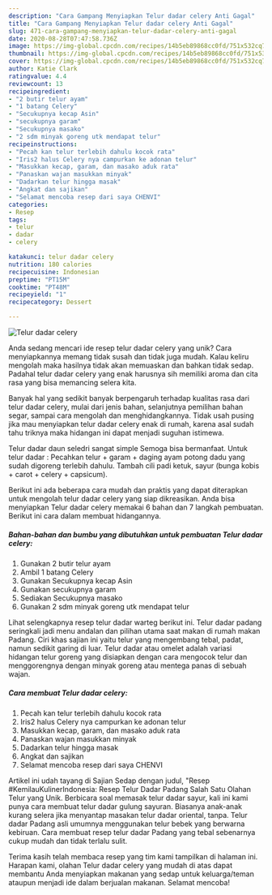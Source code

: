 ```yaml
---
description: "Cara Gampang Menyiapkan Telur dadar celery Anti Gagal"
title: "Cara Gampang Menyiapkan Telur dadar celery Anti Gagal"
slug: 471-cara-gampang-menyiapkan-telur-dadar-celery-anti-gagal
date: 2020-08-28T07:47:58.736Z
image: https://img-global.cpcdn.com/recipes/14b5eb89868cc0fd/751x532cq70/telur-dadar-celery-foto-resep-utama.jpg
thumbnail: https://img-global.cpcdn.com/recipes/14b5eb89868cc0fd/751x532cq70/telur-dadar-celery-foto-resep-utama.jpg
cover: https://img-global.cpcdn.com/recipes/14b5eb89868cc0fd/751x532cq70/telur-dadar-celery-foto-resep-utama.jpg
author: Katie Clark
ratingvalue: 4.4
reviewcount: 13
recipeingredient:
- "2 butir telur ayam"
- "1 batang Celery"
- "Secukupnya kecap Asin"
- "secukupnya garam"
- "Secukupnya masako"
- "2 sdm minyak goreng utk mendapat telur"
recipeinstructions:
- "Pecah kan telur terlebih dahulu kocok rata"
- "Iris2 halus Celery nya campurkan ke adonan telur"
- "Masukkan kecap, garam, dan masako aduk rata"
- "Panaskan wajan masukkan minyak"
- "Dadarkan telur hingga masak"
- "Angkat dan sajikan"
- "Selamat mencoba resep dari saya CHENVI"
categories:
- Resep
tags:
- telur
- dadar
- celery

katakunci: telur dadar celery 
nutrition: 180 calories
recipecuisine: Indonesian
preptime: "PT15M"
cooktime: "PT48M"
recipeyield: "1"
recipecategory: Dessert

---
```



![Telur dadar celery](https://img-global.cpcdn.com/recipes/14b5eb89868cc0fd/751x532cq70/telur-dadar-celery-foto-resep-utama.jpg)

Anda sedang mencari ide resep telur dadar celery yang unik? Cara menyiapkannya memang tidak susah dan tidak juga mudah. Kalau keliru mengolah maka hasilnya tidak akan memuaskan dan bahkan tidak sedap. Padahal telur dadar celery yang enak harusnya sih memiliki aroma dan cita rasa yang bisa memancing selera kita.

Banyak hal yang sedikit banyak berpengaruh terhadap kualitas rasa dari telur dadar celery, mulai dari jenis bahan, selanjutnya pemilihan bahan segar, sampai cara mengolah dan menghidangkannya. Tidak usah pusing jika mau menyiapkan telur dadar celery enak di rumah, karena asal sudah tahu triknya maka hidangan ini dapat menjadi suguhan istimewa.

Telur dadar daun seledri sangat simple Semoga bisa bermanfaat. Untuk telur dadar : Pecahkan telur + garam + daging ayam potong dadu yang sudah digoreng terlebih dahulu. Tambah cili padi ketuk, sayur (bunga kobis + carot + celery + capsicum).


Berikut ini ada beberapa cara mudah dan praktis yang dapat diterapkan untuk mengolah telur dadar celery yang siap dikreasikan. Anda bisa menyiapkan Telur dadar celery memakai 6 bahan dan 7 langkah pembuatan. Berikut ini cara dalam membuat hidangannya.

<!--inarticleads1-->

##### Bahan-bahan dan bumbu yang dibutuhkan untuk pembuatan Telur dadar celery:

1. Gunakan 2 butir telur ayam
1. Ambil 1 batang Celery
1. Gunakan Secukupnya kecap Asin
1. Gunakan secukupnya garam
1. Sediakan Secukupnya masako
1. Gunakan 2 sdm minyak goreng utk mendapat telur


Lihat selengkapnya resep telur dadar warteg berikut ini. Telur dadar padang seringkali jadi menu andalan dan pilihan utama saat makan di rumah makan Padang. Ciri khas sajian ini yaitu telur yang mengembang tebal, padat, namun sedikit garing di luar. Telur dadar atau omelet adalah variasi hidangan telur goreng yang disiapkan dengan cara mengocok telur dan menggorengnya dengan minyak goreng atau mentega panas di sebuah wajan. 

<!--inarticleads2-->

##### Cara membuat Telur dadar celery:

1. Pecah kan telur terlebih dahulu kocok rata
1. Iris2 halus Celery nya campurkan ke adonan telur
1. Masukkan kecap, garam, dan masako aduk rata
1. Panaskan wajan masukkan minyak
1. Dadarkan telur hingga masak
1. Angkat dan sajikan
1. Selamat mencoba resep dari saya CHENVI


Artikel ini udah tayang di Sajian Sedap dengan judul, &#34;Resep #KemilauKulinerIndonesia: Resep Telur Dadar Padang Salah Satu Olahan Telur yang Unik. Berbicara soal memasak telur dadar sayur, kali ini kami punya cara membuat telur dadar gulung sayuran. Biasanya anak-anak kurang selera jika menyantap masakan telur dadar oriental, tanpa. Telur dadar Padang asli umumnya menggunakan telur bebek yang berwarna kebiruan. Cara membuat resep telur dadar Padang yang tebal sebenarnya cukup mudah dan tidak terlalu sulit. 

Terima kasih telah membaca resep yang tim kami tampilkan di halaman ini. Harapan kami, olahan Telur dadar celery yang mudah di atas dapat membantu Anda menyiapkan makanan yang sedap untuk keluarga/teman ataupun menjadi ide dalam berjualan makanan. Selamat mencoba!
